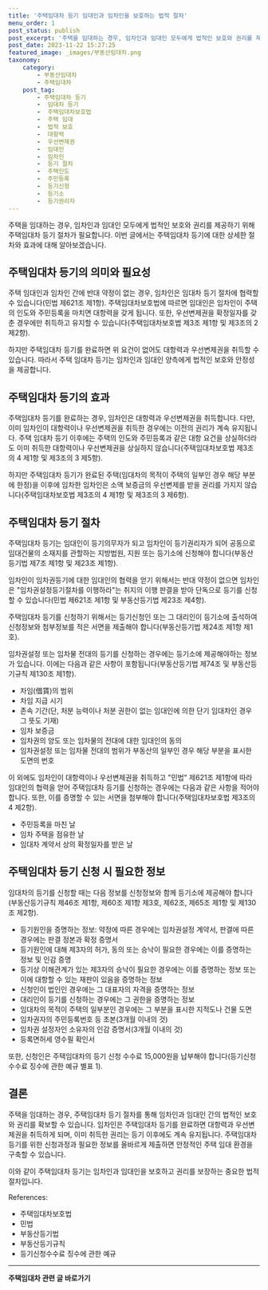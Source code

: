 ```yaml
---
title: '주택임대차 등기 임대인과 임차인을 보호하는 법적 절차'
menu_order: 1
post_status: publish
post_excerpt: '주택을 임대하는 경우, 임차인과 임대인 모두에게 법적인 보호와 권리를 제공하기 위해 주택임대차 등기 절차가 필요합니다. 이번 글에서는 주택임대차 등기에 대한 상세한 절차와 효과에 대해 알아보겠습니다.'
post_date: 2023-11-22 15:27:25
featured_image: _images/부동산임대차.png
taxonomy:
    category:
        - 부동산임대차
        - 주택임대차
    post_tag:
        - 주택임대차 등기
        -  임대차 등기
        -  주택임대차보호법
        -  주택 임대
        -  법적 보호
        -  대항력
        -  우선변제권
        -  임대인
        -  임차인
        -  등기 절차
        -  주택인도
        -  주민등록
        -  등기신청
        -  등기소
        -  등기권리자
---
```




주택을 임대하는 경우, 임차인과 임대인 모두에게 법적인 보호와 권리를 제공하기 위해 주택임대차 등기 절차가 필요합니다. 이번 글에서는 주택임대차 등기에 대한 상세한 절차와 효과에 대해 알아보겠습니다.

## 주택임대차 등기의 의미와 필요성
주택 임대인과 임차인 간에 반대 약정이 없는 경우, 임차인은 임대차 등기 절차에 협력할 수 있습니다(민법 제621조 제1항). 주택임대차보호법에 따르면 임대인은 임차인이 주택의 인도와 주민등록을 마치면 대항력을 갖게 됩니다. 또한, 우선변제권을 확정일자를 갖춘 경우에만 취득하고 유지할 수 있습니다(주택임대차보호법 제3조 제1항 및 제3조의 2 제2항).

하지만 주택임대차 등기를 완료하면 위 요건이 없어도 대항력과 우선변제권을 취득할 수 있습니다. 따라서 주택 임대차 등기는 임차인과 임대인 양측에게 법적인 보호와 안정성을 제공합니다.

## 주택임대차 등기의 효과
주택임대차 등기를 완료하는 경우, 임차인은 대항력과 우선변제권을 취득합니다. 다만, 이미 임차인이 대항력이나 우선변제권을 취득한 경우에는 이전의 권리가 계속 유지됩니다. 주택 임대차 등기 이후에는 주택의 인도와 주민등록과 같은 대항 요건을 상실하더라도 이미 취득한 대항력이나 우선변제권을 상실하지 않습니다(주택임대차보호법 제3조의 4 제1항 및 제3조의 3 제5항).

하지만 주택임대차 등기가 완료된 주택(임대차의 목적이 주택의 일부인 경우 해당 부분에 한정)을 이후에 임차한 임차인은 소액 보증금의 우선변제를 받을 권리를 가지지 않습니다(주택임대차보호법 제3조의 4 제1항 및 제3조의 3 제6항).

## 주택임대차 등기 절차
주택임대차 등기는 임대인이 등기의무자가 되고 임차인이 등기권리자가 되어 공동으로 임대건물의 소재지를 관할하는 지방법원, 지원 또는 등기소에 신청해야 합니다(부동산등기법 제7조 제1항 및 제23조 제1항).

임차인이 임차권등기에 대한 임대인의 협력을 얻기 위해서는 반대 약정이 없으면 임차인은 "임차권설정등기절차를 이행하라"는 취지의 이행 판결을 받아 단독으로 등기를 신청할 수 있습니다(민법 제621조 제1항 및 부동산등기법 제23조 제4항).

주택임대차 등기를 신청하기 위해서는 등기신청인 또는 그 대리인이 등기소에 출석하여 신청정보와 첨부정보를 적은 서면을 제출해야 합니다(부동산등기법 제24조 제1항 제1호).

임차권설정 또는 임차물 전대의 등기를 신청하는 경우에는 등기소에 제공해야하는 정보가 있습니다. 이에는 다음과 같은 사항이 포함됩니다(부동산등기법 제74조 및 부동산등기규칙 제130조 제1항).

- 차임(借賃)의 범위
- 차임 지급 시기
- 존속 기간(단, 처분 능력이나 처분 권한이 없는 임대인에 의한 단기 임대차인 경우 그 뜻도 기재)
- 임차 보증금
- 임차권의 양도 또는 임차물의 전대에 대한 임대인의 동의
- 임차권설정 또는 임차물 전대의 범위가 부동산의 일부인 경우 해당 부분을 표시한 도면의 번호

이 외에도 임차인이 대항력이나 우선변제권을 취득하고 "민법" 제621조 제1항에 따라 임대인의 협력을 얻어 주택임대차 등기를 신청하는 경우에는 다음과 같은 사항을 적어야 합니다. 또한, 이를 증명할 수 있는 서면을 첨부해야 합니다(주택임대차보호법 제3조의 4 제2항).

- 주민등록을 마친 날
- 임차 주택을 점유한 날
- 임대차 계약서 상의 확정일자를 받은 날

## 주택임대차 등기 신청 시 필요한 정보
임대차의 등기를 신청할 때는 다음 정보를 신청정보와 함께 등기소에 제공해야 합니다(부동산등기규칙 제46조 제1항, 제60조 제1항 제3호, 제62조, 제65조 제1항 및 제130조 제2항).

- 등기원인을 증명하는 정보: 약정에 따른 경우에는 임차권설정 계약서, 판결에 따른 경우에는 판결 정본과 확정 증명서
- 등기원인에 대해 제3자의 허가, 동의 또는 승낙이 필요한 경우에는 이를 증명하는 정보 및 인감 증명
- 등기상 이해관계가 있는 제3자의 승낙이 필요한 경우에는 이를 증명하는 정보 또는 이에 대항할 수 있는 재판이 있음을 증명하는 정보
- 신청인이 법인인 경우에는 그 대표자의 자격을 증명하는 정보
- 대리인이 등기를 신청하는 경우에는 그 권한을 증명하는 정보
- 임대차의 목적이 주택의 일부분인 경우에는 그 부분을 표시한 지적도나 건물 도면
- 임차권자의 주민등록번호 등 초본(3개월 이내의 것)
- 임차권 설정자인 소유자의 인감 증명서(3개월 이내의 것)
- 등록면허세 영수필 확인서

또한, 신청인은 주택임대차의 등기 신청 수수료 15,000원을 납부해야 합니다(등기신청수수료 징수에 관한 예규 별표 1).

## 결론
주택을 임대하는 경우, 주택임대차 등기 절차를 통해 임차인과 임대인 간의 법적인 보호와 권리를 확보할 수 있습니다. 임차인은 주택임대차 등기를 완료하면 대항력과 우선변제권을 취득하게 되며, 이미 취득한 권리는 등기 이후에도 계속 유지됩니다. 주택임대차 등기를 위한 신청과정과 필요한 정보를 올바르게 제출하면 안정적인 주택 임대 환경을 구축할 수 있습니다.

이와 같이 주택임대차 등기는 임차인과 임대인을 보호하고 권리를 보장하는 중요한 법적 절차입니다.


References:
- 주택임대차보호법
- 민법
- 부동산등기법
- 부동산등기규칙
- 등기신청수수료 징수에 관한 예규
<!-- wp:separator -->
<hr class="wp-block-separator has-alpha-channel-opacity"/>
<!-- /wp:separator -->

<!-- wp:group {"backgroundColor":"base","layout":{"type":"constrained"}} -->
<div class="wp-block-group has-base-background-color has-background"><!-- wp:paragraph {"align":"center","fontSize":"medium"} -->
<p class="has-text-align-center has-large-font-size"><strong>주택임대차 관련 글 바로가기</strong></p>
<!-- /wp:paragraph -->


<!-- wp:latest-posts
{"categories":[{"id":27169,"count":19,"description":"","link":"https://uknowlaw.com/category/%ec%a3%bc%ed%83%9d%ec%9e%84%eb%8c%80%ec%b0%a8/","name":"주택임대차","slug":"주택임대차","taxonomy":"category","parent":0,"meta":[],"_links":{"self":[{"href":"https://uknowlaw.com/wp-json/wp/v2/categories/27169"}],"collection":[{"href":"https://uknowlaw.com/wp-json/wp/v2/categories"}],"about":[{"href":"https://uknowlaw.com/wp-json/wp/v2/taxonomies/category"}],"wp:post_type":[{"href":"https://uknowlaw.com/wp-json/wp/v2/posts?categories=27169"}],"curies":[{"name":"wp","href":"https://api.w.org/{rel}","templated":true}]}}],"postsToShow":100,"excerptLength":28,"postLayout":"grid","columns":2,"featuredImageAlign":"left","featuredImageSizeSlug":"large","fontSize":"small"} /--></div>
<!-- /wp:group -->
